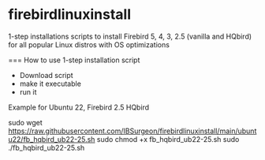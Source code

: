 # firebirdlinuxinstall
1-step installations scripts to install Firebird 5, 4, 3, 2.5 (vanilla and HQbird) for all popular Linux distros with OS optimizations

=== How to use 1-step installation script

* Download script
* make it executable
* run it

Example for Ubuntu 22, Firebird 2.5 HQbird

sudo wget https://raw.githubusercontent.com/IBSurgeon/firebirdlinuxinstall/main/ubuntu22/fb_hqbird_ub22-25.sh
sudo chmod +x fb_hqbird_ub22-25.sh
sudo ./fb_hqbird_ub22-25.sh


